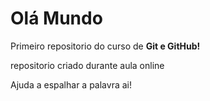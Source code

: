 # Olá Mundo

Primeiro repositorio do curso de **Git e GitHub!**

repositorio criado durante aula online

Ajuda a espalhar a palavra ai!
